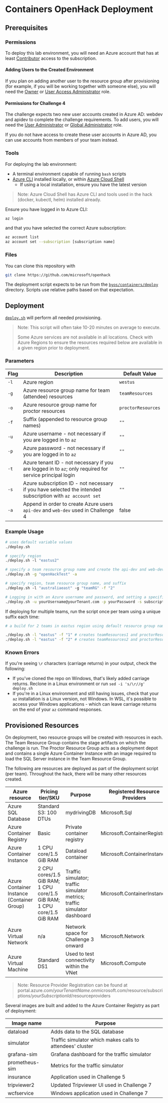 # Containers OpenHack Deployment

## Prerequisites

### Permissions

To deploy this lab environment, you will need an Azure account that has at least [Contributor](https://docs.microsoft.com/en-us/azure/role-based-access-control/built-in-roles#contributor) access to the subscription.

#### Adding Users to the Created Environment

If you plan on adding another user to the resource group after provisioning (for example, if you will be working together with someone else), you will need the [Owner](https://docs.microsoft.com/en-us/azure/role-based-access-control/built-in-roles#owner) or [User Access Administrator](https://docs.microsoft.com/en-us/azure/role-based-access-control/built-in-roles#user-access-administrator) role.

#### Permissions for Challenge 4

The challenge expects two new user accounts created in Azure AD: webdev and apidev to complete the challenge requirements. To add users, you will need the [User Administrator](https://docs.microsoft.com/en-us/azure/active-directory/roles/permissions-reference#user-administrator) or [Global Administrator](https://docs.microsoft.com/en-us/azure/active-directory/roles/permissions-reference#global-administrator) role.

If you do not have access to create these user accounts in Azure AD, you can use accounts from members of your team instead.

### Tools

For deploying the lab environment:

- A terminal environment capable of running `bash` scripts
- [Azure CLI](https://docs.microsoft.com/en-us/cli/azure/install-azure-cli) installed locally, or within [Azure Cloud Shell](https://docs.microsoft.com/en-us/azure/cloud-shell/overview)
  - If using a local installation, ensure you have the latest version

> Note: Azure Cloud Shell has Azure CLI and tools used in the hack (docker, kubectl, helm) installed already.

Ensure you have logged in to Azure CLI:

```sh
az login
```

and that you have selected the correct Azure subscription:

```sh
az account list
az account set --subscription [subscription name]
```

### Files

You can clone this repository with

```sh
git clone https://github.com/microsoft/openhack 
```

The deployment script expects to be run from the [`byos/containers/deploy`](./deploy) directory. Scripts use relative paths based on that expectation.

## Deployment

[`deploy.sh`](./deploy/deploy.sh) will perform all needed provisioning.

> Note: This script will often take 10-20 minutes on average to execute.  
>
> Some Azure services are not available in all locations.  Check with Azure Regions to ensure the resources required below are available in a given region prior to deployment.

### Parameters

| Flag | Description | Default Value |
| --------- | ----------- | ------------- |
| `-l` | Azure region | `westus` |
| `-g` | Azure resource group name for team (attendee) resources | `teamResources` |
| `-o` | Azure resource group name for proctor resources | `proctorResources` |
| `-f` | Suffix (appended to resource group names) | `""` |
| `-u` | Azure username - not necessary if you are logged in to `az` | `""` |
| `-p` | Azure password - not necessary if you are logged in to `az` | `""` |
| `-t` | Azure tenant ID - not necessary if you are logged in to `az`; only required for service principal login | `""` |
| `-s` | Azure subscription ID - not necessary if you have selected the intended subscription with `az account set` | `""` |
| `-a` | Append in order to create Azure users `api-dev` and `web-dev` used in Challenge 4 | false |

### Example Usage

```sh
# uses default variable values
./deploy.sh
```

```sh
# specify region
./deploy.sh -l "eastus2"
```

```sh
# specify a team resource group name and create the api-dev and web-dev users
./deploy.sh -g "openHackTest" -a
```

```sh
# specify region, team resource group name, and suffix
./deploy.sh -l "australiaeast" -g "teamRG" -f "2"
```

```sh
# Logging in with an Azure username and password, and setting a specified subscription
./deploy.sh -u yourUsername@yourTenant.com -p yourPassword -s subscriptionGUID
```

If deploying for multiple teams, run the script once per team using a unique suffix each time:

```sh
# a build for 2 teams in eastus region using default resource group naming

./deploy.sh -l "eastus" -f "1" # creates teamResources1 and proctorResources1
./deploy.sh -l "eastus" -f "2" # creates teamResources2 and proctorResources2
```

### Known Errors

If you're seeing `\r` characters (carriage returns) in your output, check the following:

- If you've cloned the repo on Windows, that's likely added carriage returns. Reclone in a Linux environment or run `sed -i 's/\r//g' deploy.sh`
- If you're in a Linux environment and still having issues, check that your `az` installation is a Linux version, not Windows. In WSL, it's possible to access your Windows applications - which can leave carriage returns on the end of your `az` command responses.

## Provisioned Resources

On deployment, two resource groups will be created with resources in each. The Team Resource Group contains the stage artifacts on which the challenge is run. The Proctor Resource Group acts as a deployment depot and contains a single Azure Container Instance with an image required to load the SQL Server instance in the Team Resource Group.

The following are resources are deployed as part of the deployment script (per team). Throughout the hack, there will be many other resources created.

| Azure resource | Pricing tier/SKU | Purpose | Registered Resource Providers |
| -------------- | ---------------- | ------- | ----------------------------- |
| Azure SQL Database | Standard S3: 100 DTUs | mydrivingDB | Microsoft.Sql |
| Azure Container Registry | Basic | Private container registry | Microsoft.ContainerRegistry |
| Azure Container Instance | 1 CPU core/1.5 GiB RAM | Dataload container | Microsoft.ContainerInstance |
| Azure Container Instance (Container Group) | 2 CPU cores/1.5 GiB RAM; 1 CPU core/1.5 GiB RAM; 1 CPU core/1.5 GiB RAM | Traffic simulator; traffic simulator metrics; traffic simulator dashboard | Microsoft.ContainerInstance |
| Azure Virtual Network | n/a | Network space for Challenge 3 onward | Microsoft.Network |
| Azure Virtual Machine | Standard DS1 | Used to test connectivity within the VNet | Microsoft.Compute |

> Note: Resource Provider Registration can be found at portal.azure.com/_yourTenantName_.onmicrosoft.com/resource/subscriptions/_yourSubscriptionId_/resourceproviders

Several images are built and added to the Azure Container Registry as part of deployment:

| Image name | Purpose |
| ---------- | ------- |
| dataload | Adds data to the SQL database |
| simulator | Traffic simulator which makes calls to attendees' cluster |
| grafana-sim | Grafana dashboard for the traffic simulator |
| prometheus-sim | Metrics for the traffic simulator |
| insurance | Application used in Challenge 5 |
| tripviewer2 | Updated Tripviewer UI used in Challenge 7 |
| wcfservice | Windows application used in Challenge 7 |
